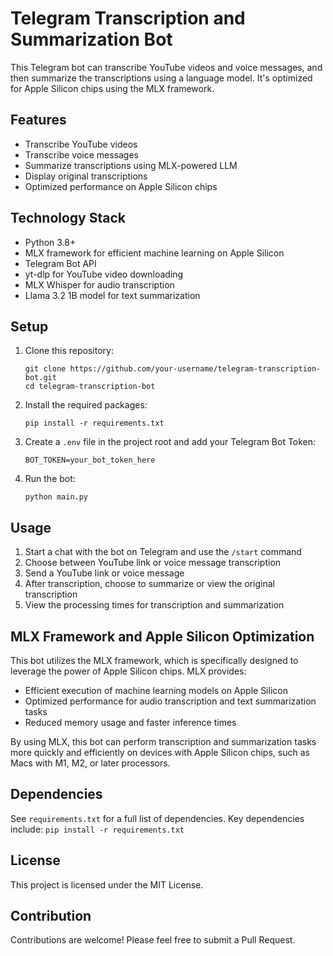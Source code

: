# Telegram Transcription and Summarization Bot

This Telegram bot can transcribe YouTube videos and voice messages, and then summarize the transcriptions using a language model. It's optimized for Apple Silicon chips using the MLX framework.

## Features

- Transcribe YouTube videos
- Transcribe voice messages
- Summarize transcriptions using MLX-powered LLM
- Display original transcriptions
- Optimized performance on Apple Silicon chips

## Technology Stack

- Python 3.8+
- MLX framework for efficient machine learning on Apple Silicon
- Telegram Bot API
- yt-dlp for YouTube video downloading
- MLX Whisper for audio transcription
- Llama 3.2 1B model for text summarization

## Setup

1. Clone this repository:
   ```
   git clone https://github.com/your-username/telegram-transcription-bot.git
   cd telegram-transcription-bot
   ```

2. Install the required packages:
   ```
   pip install -r requirements.txt
   ```

3. Create a `.env` file in the project root and add your Telegram Bot Token:
   ```
   BOT_TOKEN=your_bot_token_here
   ```

4. Run the bot:
   ```
   python main.py
   ```

## Usage

1. Start a chat with the bot on Telegram and use the `/start` command
2. Choose between YouTube link or voice message transcription
3. Send a YouTube link or voice message
4. After transcription, choose to summarize or view the original transcription
5. View the processing times for transcription and summarization

## MLX Framework and Apple Silicon Optimization

This bot utilizes the MLX framework, which is specifically designed to leverage the power of Apple Silicon chips. MLX provides:

- Efficient execution of machine learning models on Apple Silicon
- Optimized performance for audio transcription and text summarization tasks
- Reduced memory usage and faster inference times

By using MLX, this bot can perform transcription and summarization tasks more quickly and efficiently on devices with Apple Silicon chips, such as Macs with M1, M2, or later processors.

## Dependencies

See `requirements.txt` for a full list of dependencies. Key dependencies include:
`pip install -r requirements.txt`


## License

This project is licensed under the MIT License.

## Contribution

Contributions are welcome! Please feel free to submit a Pull Request.
